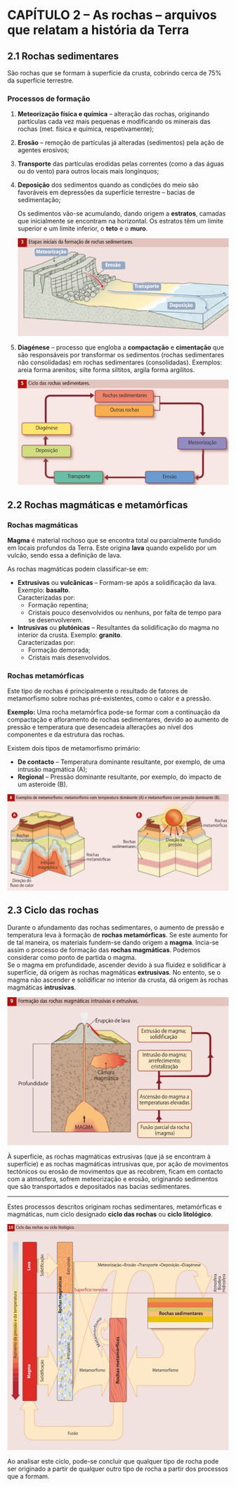 # CAPÍTULO 2 – As rochas – arquivos que relatam a história da Terra

## **2.1** Rochas sedimentares

São rochas que se formam à superfície da crusta, cobrindo cerca de 75% da superfície terrestre.

### Processos de formação

1. **Meteorização física e química** – alteração das rochas, originando partículas cada vez mais pequenas e modificando os minerais das rochas (met. física e química, respetivamente);
2. **Erosão** – remoção de partículas já alteradas (sedimentos) pela ação de agentes erosivos;
3. **Transporte** das partículas erodidas pelas correntes (como a das águas ou do vento) para outros locais mais longínquos;
4. **Deposição** dos sedimentos quando as condições do meio são favoráveis em depressões da superfície terrestre – bacias de sedimentação;

	Os sedimentos vão-se acumulando, dando origem a **estratos**, camadas que inicialmente se encontram na horizontal. Os estratos têm um limite superior e um limite inferior, o **teto** e o **muro**.

	![Etapas iniciais da formação de rochas sedimentares](images/P32&#32;3&#32;Etapas&#32;iniciais&#32;da&#32;formação&#32;de&#32;rochas&#32;sedimentares.png)

5. **Diagénese** – processo que engloba a **compactação** e **cimentação** que são responsáveis por transformar os sedimentos (rochas sedimentares não consolidadas) em rochas sedimentares (consolidadas). Exemplos: areia forma arenitos; silte forma siltitos, argila forma argilitos.

	![Ciclo das rochas sedimentares](images/P33&#32;5&#32;Ciclo&#32;das&#32;rochas&#32;sedimentares.png)

## **2.2** Rochas magmáticas e metamórficas

### Rochas magmáticas

**Magma** é material rochoso que se encontra total ou parcialmente fundido em locais profundos da Terra. Este origina **lava** quando expelido por um vulcão, sendo essa a definição de lava.

As rochas magmáticas podem classificar-se em:

* **Extrusivas** ou **vulcânicas** – Formam-se após a solidificação da lava. Exemplo: **basalto**.  
  Caracterizadas por:
  * Formação repentina;
  * Cristais pouco desenvolvidos ou nenhuns, por falta de tempo para se desenvolverem.
* **Intrusivas** ou **plutónicas** – Resultantes da solidificação do magma no interior da crusta. Exemplo: **granito**.  
  Caracterizadas por:
  * Formação demorada;
  * Cristais mais desenvolvidos.

### Rochas metamórficas

Este tipo de rochas é principalmente o resultado de fatores de metamorfismo sobre rochas pré-existentes, como o calor e a pressão.

**Exemplo:** Uma rocha metamórfica pode-se formar com a continuação da compactação e afloramento de rochas sedimentares, devido ao aumento de pressão e temperatura que desencadeia alterações ao nível dos componentes e da estrutura das rochas.

Existem dois tipos de metamorfismo primário:

* **De contacto** – Temperatura dominante resultante, por exemplo, de uma intrusão magmática (A);
* **Regional** – Pressão dominante resultante, por exemplo, do impacto de um asteroide (B).

![](images/P35&#32;8&#32;Exemplos&#32;de&#32;metamorfismo.png)

## **2.3** Ciclo das rochas

Durante o afundamento das rochas sedimentares, o aumento de pressão e temperatura leva à formação de **rochas metamórficas**. Se este aumento for de tal maneira, os materiais fundem-se dando origem a **magma**. Incia-se assim o processo de formação das **rochas magmáticas**. Podemos considerar como ponto de partida o magma.  
Se o magma em profundidade, ascender devido à sua fluidez e solidificar à superfície, dá origem às rochas magmáticas **extrusivas**. No entento, se o magma não ascender e solidificar no interior da crusta, dá origem às rochas magmáticas **intrusivas**.

![Formação das rochas magmáticas intrusivas e extrusivas](images/P37&#32;9&#32;Formação&#32;das&#32;rochas&#32;magmáticas&#32;intrusivas&#32;e&#32;extrusivas.png)

À superfície, as rochas magmáticas extrusivas (que já se encontram à superfície) e as rochas magmáticas intrusivas que, por ação de movimentos tectónicos ou erosão de movimentos que as recobrem, ficam em contacto com a atmosfera, sofrem meteorização e erosão, originando sedimentos que são transportados e depositados nas bacias sedimentares.

---

Estes processos descritos originam rochas sedimentares, metamórficas e magmáticas, num ciclo designado **ciclo das rochas** ou **ciclo litológico**.

![](images/P38&#32;10&#32;Ciclo&#32;das&#32;rochas&#32;ou&#32;ciclo&#32;litológico.png)

Ao analisar este ciclo, pode-se concluir que qualquer tipo de rocha pode ser originado a partir de qualquer outro tipo de rocha a partir dos processos que a formam.